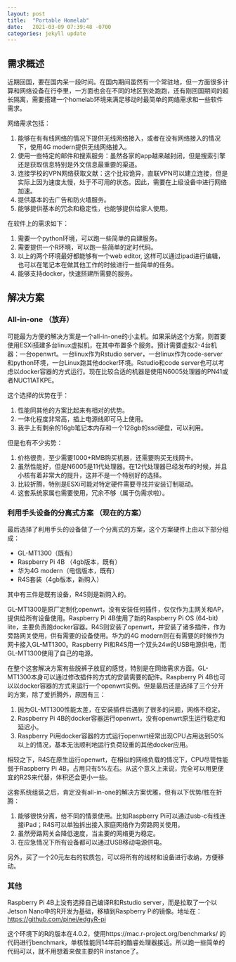 ```yaml
---
layout: post
title:  "Portable Homelab"
date:   2021-03-09 07:39:48 -0700
categories: jekyll update
---
```


## 需求概述

近期回国，要在国内呆一段时间。在国内期间虽然有一个常驻地，但一方面很多计算和网络设备在行李里，一方面也会在不同的地区到处跑跑，还有刚回国期间的超长隔离，需要搭建一个homelab环境来满足移动时最简单的网络需求和一些软件需求。

网络需求包括：

1. 能够在有有线网络的情况下提供无线网络接入，或者在没有网络接入的情况下，使用4G modern提供无线网络接入。
2. 使用一些特定的邮件和搜索服务：虽然各家的app越来越封闭，但是搜索引擎还是获取信息特别是外文信息最重要的渠道。
3. 连接学校的VPN网络获取文献：这个比较诡异，直联VPN可以建立连接，但是实际上因为速度太慢，处于不可用的状态。因此，需要在上级设备中进行网络加速。
4. 提供基本的去广告和防火墙服务。
5. 能够提供基本的冗余和稳定性，也能够提供给家人使用。

在软件上的需求如下：

1. 需要一个python环境，可以跑一些简单的自建服务。
2. 需要提供一个R环境，可以跑一些简单的定时代码。
3. 以上的两个环境最好都能够有一个web editor, 这样可以通过ipad进行编辑，也可以在笔记本在做其他工作的时候进行一些简单的任务。
4. 能够支持docker，快速搭建所需要的服务。

## 解决方案

### All-in-one （放弃）

可能最为方便的解决方案是一个all-in-one的小主机。如果采纳这个方案，则首要使用ESXi搭建多台linux虚拟机，在其中布置多个服务。预计需要虚拟2-4台机器：一台openwrt。一台linux作为Rstudio server，一台linux作为code-server和python环境，一台Linux跑其他docker环境。Rstudio和code server也可以考虑以docker容器的方式运行。现在比较合适的机器是使用N6005处理器的PN41或者NUC11ATKPE。

这个选择的优势在于：

1. 性能同其他的方案比起来有相对的优势。
2. 一体化程度非常高，插上电源线即可马上使用。
3. 我手上有剩余的16gb笔记本内存和一个128gb的ssd硬盘，可以利用。

但是也有不少劣势：

1. 价格很贵，至少需要1000+RMB购买机器，还需要购买无线网卡。
2. 虽然性能好，但是N6005是11代处理器。在12代处理器已经发布的时候，并且小核有着非常大的提升，这并不是一个特别好的选择。
3. 比较折腾，特别是ESXi可能对特定硬件需要寻找并安装订制驱动。
4. 这套系统家属也需要使用，冗余不够（属于伪需求啦）。

### 利用手头设备的分离式方案 （现在的方案）

最后选择了利用手头的设备做了一个分离式的方案，这个方案硬件上由以下部分组成：

- GL-MT1300（既有）
- Raspberry Pi 4B （4gb版本，既有）
- 华为4G modern（电信版本，既有）
- R4S套装（4gb版本，新购入）

其中有三件是既有设备，R4S则是新购入的。

GL-MT1300是原厂定制化openwrt，没有安装任何插件，仅仅作为主网关和AP，提供给所有设备使用。Raspberry Pi 4B使用了新的Raspberry Pi OS (64-bit) lite，主要负责跑docker容器。R4S则安装了openwrt，并安装了诸多插件，作为旁路网关使用，供有需要的设备使用。华为的4G modern则在有需要的时候作为网卡接入GL-MT1300。Raspberry Pi和R4S用一个双头24w的USB电源供电，而GL-MT1300使用了自己的电源。

在整个这套解决方案有些脱裤子放屁的感觉，特别是在网络需求方面。GL-MT1300本身可以通过修改插件的方式的安装需要的配件。Raspberry Pi 4B也可以以docker容器的方式来运行一个openwrt实例。但是最后还是选择了三个分开的方案，除了爱折腾外，原因有三：

1. 因为GL-MT1300性能太差，在安装插件后遇到了很多的问题，网络不稳定。
2. Raspberry Pi 4B的docker容器运行openwrt，没有openwrt原生运行稳定和延迟小。
3. Raspberry Pi用docker容器的方式运行openwrt经常出现CPU占用达到50%以上的情况，基本无法顺利地运行负荷较重的其他docker应用。

相较之下，R4S在原生运行openwrt，在相似的网络负载的情况下，CPU尽管性能弱于Raspberry Pi 4B，占用只有5%左右。从这个意义上来说，完全可以用更便宜的R2S来代替，体积还会更小一些。

这套系统组装之后，肯定没有all-in-one的解决方案优雅，但有以下优势/胜在折腾：

1. 能够很快分离，给不同的情景使用。比如Raspberry Pi可以通过usb-c有线连接iPad；R4S可以单独拆出接入家庭网络作为旁路网关使用。
2. 虽然旁路网关会降低速度，当主要的网络更为稳定。
3. 在应急情况下所有设备都可以通过USB移动电源供电。

另外，买了一个20元左右的软质包，可以将所有的线材和设备进行收纳，方便移动。

### 其他

Raspberry Pi 4B上没有选择自己编译R和Rstudio server，而是拉取了一个以Jetson Nano中的R开发为基础，移植到Raspberry Pi的镜像。地址在：https://github.com/pinei/edgyR-pi 

这个环境下的R的版本在4.0.2，使用https://mac.r-project.org/benchmarks/ 的代码进行benchmark，单核性能同14年前的酷睿处理器接近。所以跑一些简单的代码可以，就不用想着来做主要的R instance了。


